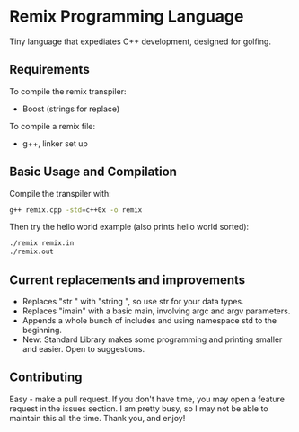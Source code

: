 # Remix Programming Language
Tiny language that expediates C++ development, designed for golfing.

## Requirements
To compile the remix transpiler:
 - Boost (strings for replace)

To compile a remix file:
 - g++, linker set up

## Basic Usage and Compilation
Compile the transpiler with:
```bash
g++ remix.cpp -std=c++0x -o remix
```
Then try the hello world example (also prints hello world sorted):
```bash
./remix remix.in
./remix.out
```
## Current replacements and improvements
 - Replaces "str " with "string ", so use str for your data types.
 - Replaces "imain" with a basic main, involving argc and argv parameters.
 - Appends a whole bunch of includes and using namespace std to the beginning.
 - New: Standard Library makes some programming and printing smaller and easier. Open to suggestions.

## Contributing
Easy - make a pull request. If you don't have time, you may open a feature
request in the issues section. I am pretty busy, so I may not be able to maintain
this all the time. Thank you, and enjoy!
